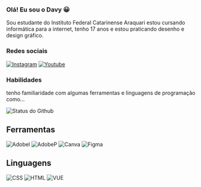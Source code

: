 ### Olá! Eu sou o Davy 😀

Sou estudante do Instituto Federal Catarinense Araquari estou cursando informática para a internet, tenho 17 anos e estou praticando desenho e design gráfico.

### Redes sociais
[![Instagram](https://img.shields.io/badge/Instagram-E4405F?style=for-the-badge&logo=instagram&logoColor=white)](https://www.instagram.com/davymseboldt/)
[![Youtube](https://img.shields.io/badge/YouTube-FF0000?style=for-the-badge&logo=youtube&logoColor=white)](https://www.youtube.com/channel/UCg8yonr69B3qmzQc-b1Roiw)

### Habilidades

tenho familiaridade com algumas ferramentas e linguagens de programação como...

![Status do Github](https://github-readme-stats.vercel.app/api?username=Rascro&show_icons=true&theme=radical)

## Ferramentas

![AdobeI](https://img.shields.io/badge/Adobe%20Illustrator-FF9A00?style=for-the-badge&logo=adobe%20illustrator&logoColor=white)
![AdobeP](https://img.shields.io/badge/Adobe%20Photoshop-31A8FF?style=for-the-badge&logo=Adobe%20Photoshop&logoColor=black)
![Canva](https://img.shields.io/badge/Canva-%2300C4CC.svg?&style=for-the-badge&logo=Canva&logoColor=white)
![Figma](https://img.shields.io/badge/Figma-F24E1E?style=for-the-badge&logo=figma&logoColor=white)

## Linguagens

![CSS](https://img.shields.io/badge/CSS-239120?&style=for-the-badge&logo=css3&logoColor=white)
![HTML](https://img.shields.io/badge/HTML-239120?style=for-the-badge&logo=html5&logoColor=white)
![VUE](https://img.shields.io/badge/Vue.js-35495E?style=for-the-badge&logo=vue.js&logoColor=4FC08D)
